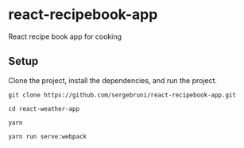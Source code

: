 # react-recipebook-app
React recipe book app for cooking

## Setup

Clone the project, install the dependencies, and run the project.

```
git clone https://github.com/sergebruni/react-recipebook-app.git

cd react-weather-app

yarn

yarn run serve:webpack
```
